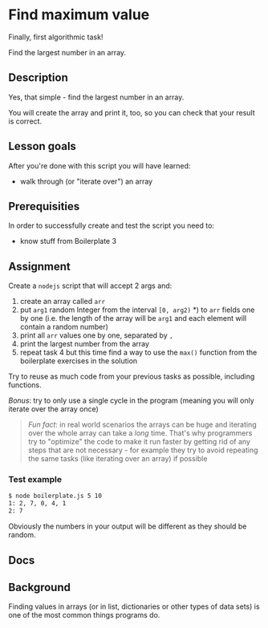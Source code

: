 # Find maximum value

Finally, first algorithmic task!

Find the largest number in an array.

## Description

Yes, that simple - find the largest number in an array.

You will create the array and print it, too, so you can check that your result is correct.

## Lesson goals

After you're done with this script you will have learned:

  - walk through (or "iterate over") an array

## Prerequisities

In order to successfully create and test the script you need to:

  - know stuff from Boilerplate 3

## Assignment

Create a `nodejs` script that will accept 2 args and:
 
1. create an array called `arr`
2. put `arg1` random Integer from the interval `[0, arg2)` *) to `arr` fields one by one
   (i.e. the length of the array will be `arg1` and each element will contain a random number)
3. print all `arr` values one by one, separated by `,`
4. print the largest number from the array
5. repeat task 4 but this time find a way to use the `max()` function from the boilerplate
   exercises in the solution

Try to reuse as much code from your previous tasks as possible, including functions.

_Bonus_: try to only use a single cycle in the program (meaning you will only iterate
over the array once)

> _Fun fact_: in real world scenarios the arrays can be huge and iterating over the whole
> array can take a _long_ time. That's why programmers try to "optimize" the code to make
> it run faster by getting rid of any steps that are not necessary - for example they
> try to avoid repeating the same tasks (like iterating over an array) if possible

### Test example
```bash
$ node boilerplate.js 5 10
1: 2, 7, 0, 4, 1
2: 7
```
Obviously the numbers in your output will be different as they should be random.

## Docs

## Background

Finding values in arrays (or in list, dictionaries or other types of data sets) is
one of the most common things programs do.

